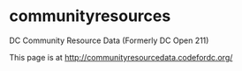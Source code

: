 communityresources
==================

DC Community Resource Data (Formerly DC Open 211)

This page is at http://communityresourcedata.codefordc.org/
